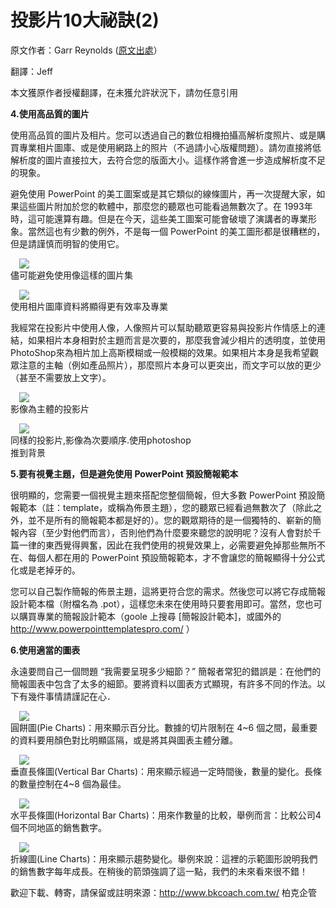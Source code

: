 # 投影片10大祕訣(2) 

<div style="clear: both; text-align: center;"></div>
<p>原文作者：Garr Reynolds (<a href="http://www.garrreynolds.com/Presentation/slides.html">原文出處</a>）</p>
<p>翻譯：Jeff</p>
<p>本文獲原作者授權翻譯，在未獲允許狀況下，請勿任意引用</p>
<p><b>4.使用高品質的圖片</b></p>
<p>使用高品質的圖片及相片。您可以透過自己的數位相機拍攝高解析度照片、或是購買專業相片圖庫、或是使用網路上的照片（不過請小心版權問題）。請勿直接將低解析度的圖片直接拉大，去符合您的版面大小。這樣作將會進一步造成解析度不足的現象。</p>
<p>避免使用 PowerPoint 的美工圖案或是其它類似的線條圖片，再一次提醒大家，如果這些圖片附加於您的軟體中，那麼您的聽眾也可能看過無數次了。在 1993年時，這可能還算有趣。但是在今天，這些美工圖案可能會破壞了演講者的專業形象。當然這也有少數的例外，不是每一個 PowerPoint 的美工圖形都是很糟糕的，但是請謹慎而明智的使用它。</p>
<p> <a name="more"></a></p>
<p><a href="http://4.bp.blogspot.com/-tiZuIt2Dneg/VhUo3tm7bXI/AAAAAAAAN8A/I3ply1toaLY/s1600/brandyouppt.jpg" style="margin-left: 1em; margin-right: 1em; text-align: center;"><img border="0" src="http://4.bp.blogspot.com/-tiZuIt2Dneg/VhUo3tm7bXI/AAAAAAAAN8A/I3ply1toaLY/s1600/brandyouppt.jpg"/></a><br/>儘可能避免使用像這樣的圖片集 </p>
<p><a href="http://2.bp.blogspot.com/--ES6tO-Zr8Y/VhUo4FGz_vI/AAAAAAAAN8E/HTbakd6QoLs/s1600/brandyouvalues.jpg" style="margin-left: 1em; margin-right: 1em; text-align: center;"><img border="0" src="http://2.bp.blogspot.com/--ES6tO-Zr8Y/VhUo4FGz_vI/AAAAAAAAN8E/HTbakd6QoLs/s1600/brandyouvalues.jpg"/></a><br/>使用相片圖庫資料將顯得更有效率及專業</p>
<p>我經常在投影片中使用人像，人像照片可以幫助聽眾更容易與投影片作情感上的連結，如果相片本身相對於主題而言是次要的，那麼我會減少相片的透明度，並使用 PhotoShop來為相片加上高斯模糊或一般模糊的效果。如果相片本身是我希望觀眾注意的主軸（例如產品照片），那麼照片本身可以更突出，而文字可以放的更少（甚至不需要放上文字）。</p>
<p><a href="http://4.bp.blogspot.com/-tmdepOz2HDM/VhUo4naeNoI/AAAAAAAAN8w/P9Wje7K1D8w/s1600/kensakamototitle.jpg" style="margin-left: 1em; margin-right: 1em; text-align: center;"><img border="0" src="http://4.bp.blogspot.com/-tmdepOz2HDM/VhUo4naeNoI/AAAAAAAAN8w/P9Wje7K1D8w/s1600/kensakamototitle.jpg"/></a><br/>影像為主體的投影片 </p>
<p><a href="http://4.bp.blogspot.com/-P4cUTjbUu-E/VhUo4QjzwcI/AAAAAAAAN8I/4mf4o2S0BXo/s1600/kensakamotobullets.jpg" style="margin-left: 1em; margin-right: 1em; text-align: center;"><img border="0" src="http://4.bp.blogspot.com/-P4cUTjbUu-E/VhUo4QjzwcI/AAAAAAAAN8I/4mf4o2S0BXo/s1600/kensakamotobullets.jpg"/></a><br/>同樣的投影片,影像為次要順序.使用photoshop<br/>推到背景</p>
<p><b>5.要有視覺主題，但是避免使用 PowerPoint 預設簡報範本</b></p>
<p>很明顯的，您需要一個視覺主題來搭配您整個簡報，但大多數 PowerPoint 預設簡報範本（註：template，或稱為佈景主題），您的聽眾已經看過無數次了（除此之外，並不是所有的簡報範本都是好的）。您的觀眾期待的是一個獨特的、嶄新的簡報內容（至少對他們而言），否則他們為什麼要來聽您的說明呢？沒有人會對於千篇一律的東西覺得興奮，因此在我們使用的視覺效果上，必需要避免掉那些無所不在、每個人都在用的 PowerPoint 預設簡報範本，才不會讓您的簡報顯得十分公式化或是老掉牙的。</p>
<p>您可以自己製作簡報的佈景主題，這將更符合您的需求。然後您可以將它存成簡報設計範本檔（附檔名為 .pot），這樣您未來在使用時只要套用即可。當然，您也可以購買專業的簡報設計範本（goole 上搜尋 [簡報設計範本]，或國外的 <a href="http://www.powerpointtemplatespro.com/">http://www.powerpointtemplatespro.com/</a> ）</p>
<p><b>6.使用適當的圖表</b></p>
<p>永遠要問自己一個問題 “我需要呈現多少細節？” 簡報者常犯的錯誤是：在他們的簡報圖表中包含了太多的細節。要將資料以圖表方式顯現，有許多不同的作法。以下有幾件事情請謹記在心．</p>
<p><a href="http://1.bp.blogspot.com/-kQBzlgYyUzA/VhUo5CQr5mI/AAAAAAAAN8Y/z1NY49FSBr4/s1600/pie.jpg" style="margin-left: 1em; margin-right: 1em; text-align: center;"><img border="0" src="http://1.bp.blogspot.com/-kQBzlgYyUzA/VhUo5CQr5mI/AAAAAAAAN8Y/z1NY49FSBr4/s1600/pie.jpg"/></a><br/>圓餅圖(Pie Charts)：用來顯示百分比。數據的切片限制在 4~6 個之間，最重要的資料要用顏色對比明顯區隔，或是將其與圖表主體分離。  </p>
<p><a href="http://4.bp.blogspot.com/--3THWzbmOjM/VhUo3pYFqbI/AAAAAAAAN78/clg5J3wcvxc/s1600/bar.jpg" style="margin-left: 1em; margin-right: 1em; text-align: center;"><img border="0" src="http://4.bp.blogspot.com/--3THWzbmOjM/VhUo3pYFqbI/AAAAAAAAN78/clg5J3wcvxc/s1600/bar.jpg"/></a><br/>垂直長條圖(Vertical Bar Charts)：用來顯示經過一定時間後，數量的變化。長條的數量控制在4~8 個為最佳。 </p>
<p><a href="http://3.bp.blogspot.com/-B-A6mIpB5Ug/VhUo3tzh-WI/AAAAAAAAN74/lyKj65A39k8/s1600/barH.jpg" style="margin-left: 1em; margin-right: 1em; text-align: center;"><img border="0" src="http://3.bp.blogspot.com/-B-A6mIpB5Ug/VhUo3tzh-WI/AAAAAAAAN74/lyKj65A39k8/s1600/barH.jpg"/></a><br/>水平長條圖(Horizontal Bar Charts)：用來作數量的比較，舉例而言：比較公司4個不同地區的銷售數字。 </p>
<p><a href="http://2.bp.blogspot.com/-Bx2bRrLHzQg/VhUo48_Z-JI/AAAAAAAAN8U/7B9Lo9uvU3I/s1600/looksgood.jpg" style="margin-left: 1em; margin-right: 1em; text-align: center;"><img border="0" src="http://2.bp.blogspot.com/-Bx2bRrLHzQg/VhUo48_Z-JI/AAAAAAAAN8U/7B9Lo9uvU3I/s1600/looksgood.jpg"/></a><br/>折線圖(Line Charts)：用來顯示趨勢變化。舉例來說：這裡的示範圖形說明我們的銷售數字每年成長。在稍後的箭頭強調了這一點，我們的未來看來很不錯！ </p>
<p>歡迎下載、轉寄，請保留或註明來源：<a href="http://www.bkcoach.com.tw/">http://www.bkcoach.com.tw/</a> 柏克企管</p>
